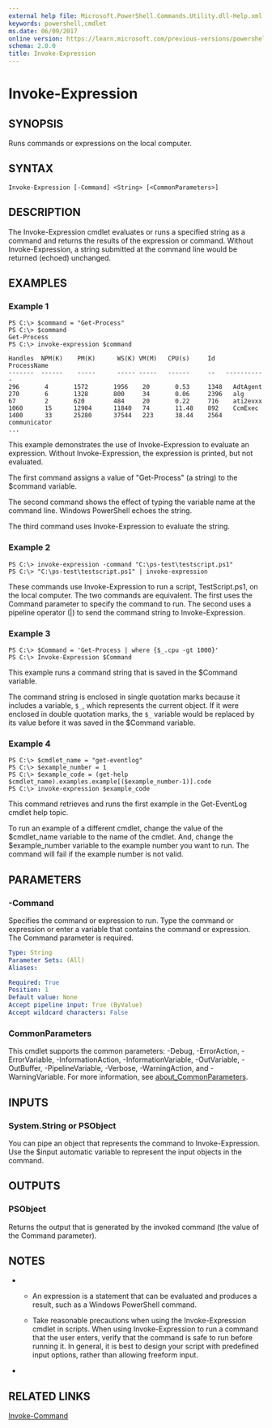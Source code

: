 ```yaml
---
external help file: Microsoft.PowerShell.Commands.Utility.dll-Help.xml
keywords: powershell,cmdlet
ms.date: 06/09/2017
online version: https://learn.microsoft.com/previous-versions/powershell/module/microsoft.powershell.utility/invoke-expression?view=powershell-4.0&WT.mc_id=ps-gethelp
schema: 2.0.0
title: Invoke-Expression
---
```


# Invoke-Expression

## SYNOPSIS
Runs commands or expressions on the local computer.

## SYNTAX

```
Invoke-Expression [-Command] <String> [<CommonParameters>]
```

## DESCRIPTION
The Invoke-Expression cmdlet evaluates or runs a specified string as a command and returns the results of the expression or command.
Without Invoke-Expression, a string submitted at the command line would be returned (echoed) unchanged.

## EXAMPLES

### Example 1
```
PS C:\> $command = "Get-Process"
PS C:\> $command
Get-Process
PS C:\> invoke-expression $command

Handles  NPM(K)    PM(K)      WS(K) VM(M)   CPU(s)     Id   ProcessName
-------  ------    -----      ----- -----   ------     --   -----------
296       4       1572       1956    20       0.53     1348   AdtAgent
270       6       1328       800     34       0.06     2396   alg
67        2       620        484     20       0.22     716    ati2evxx
1060      15      12904      11840   74       11.48    892    CcmExec
1400      33      25280      37544   223      38.44    2564   communicator
...
```

This example demonstrates the use of Invoke-Expression to evaluate an expression.
Without Invoke-Expression, the expression is printed, but not evaluated.

The first command assigns a value of "Get-Process" (a string) to the $command variable.

The second command shows the effect of typing the variable name at the command line.
Windows PowerShell echoes the string.

The third command uses Invoke-Expression to evaluate the string.

### Example 2
```
PS C:\> invoke-expression -command "C:\ps-test\testscript.ps1"
PS C:\> "C:\ps-test\testscript.ps1" | invoke-expression
```

These commands use Invoke-Expression to run a script, TestScript.ps1, on the local computer.
The two commands are equivalent.
The first uses the Command parameter to specify the command to run.
The second uses a pipeline operator (|) to send the command string to Invoke-Expression.

### Example 3
```
PS C:\> $Command = 'Get-Process | where {$_.cpu -gt 1000}'
PS C:\> Invoke-Expression $Command
```

This example runs a command string that is saved in the $Command variable.

The command string is enclosed in single quotation marks because it includes a variable, `$_`, which represents the current object.
If it were enclosed in double quotation marks, the `$_` variable would be replaced by its value before it was saved in the $Command variable.

### Example 4
```
PS C:\> $cmdlet_name = "get-eventlog"
PS C:\> $example_number = 1
PS C:\> $example_code = (get-help $cmdlet_name).examples.example[($example_number-1)].code
PS C:\> invoke-expression $example_code
```

This command retrieves and runs the first example in the Get-EventLog cmdlet help topic.

To run an example of a different cmdlet, change the value of the $cmdlet_name variable to the name of the cmdlet.
And, change the $example_number variable to the example number you want to run.
The command will fail if the example number is not valid.

## PARAMETERS

### -Command
Specifies the command or expression to run.
Type the command or expression or enter a variable that contains the command or expression.
The Command parameter is required.

```yaml
Type: String
Parameter Sets: (All)
Aliases:

Required: True
Position: 1
Default value: None
Accept pipeline input: True (ByValue)
Accept wildcard characters: False
```

### CommonParameters
This cmdlet supports the common parameters: -Debug, -ErrorAction, -ErrorVariable, -InformationAction, -InformationVariable, -OutVariable, -OutBuffer, -PipelineVariable, -Verbose, -WarningAction, and -WarningVariable. For more information, see [about_CommonParameters](https://go.microsoft.com/fwlink/?LinkID=113216).

## INPUTS

### System.String or PSObject
You can pipe an object that represents the command to Invoke-Expression.
Use the $input automatic variable to represent the input objects in the command.

## OUTPUTS

### PSObject
Returns the output that is generated by the invoked command (the value of the Command parameter).

## NOTES
* - An expression is a statement that can be evaluated and produces a result, such as a Windows PowerShell command.

  - Take reasonable precautions when using the Invoke-Expression cmdlet in scripts.
When using Invoke-Expression to run a command that the user enters, verify that the command is safe to run before running it.
In general, it is best to design your script with predefined input options, rather than allowing freeform input.

*

## RELATED LINKS

[Invoke-Command](../Microsoft.PowerShell.Core/Invoke-Command.md)



